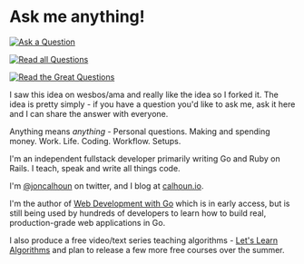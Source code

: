# Ask me anything!

[![Ask a Question](http://wes.io/c23W/boo-ya)](../../issues/new)

[![Read all Questions](http://wes.io/c21W/allllll-of-them)](../../issues?q=is%3Aissue+is%3Aclosed)

[![Read the Great Questions](http://wes.io/c23M/grrrrrreat)](../../issues?q=label%3A"Great+Q%21"+is%3Aclosed)

I saw this idea on wesbos/ama and really like the idea so I forked it. The idea is pretty simply - if you have a question you'd like to ask me, ask it here and I can share the answer with everyone.

Anything means _anything_ - Personal questions. Making and spending money. Work. Life. Coding. Workflow. Setups.

I'm an independent fullstack developer primarily writing Go and Ruby on Rails. I teach, speak and write all things code. 

I'm [@joncalhoun](https://twitter.com/joncalhoun) on twitter, and I blog at [calhoun.io](https://www.calhoun.io). 

I'm the author of [Web Development with Go](https://www.usegolang.com) which is in early access, but is still being used by hundreds of developers to learn how to build real, production-grade web applications in Go.

I also produce a free video/text series teaching algorithms - [Let's Learn Algorithms](https://www.calhoun.io/lets-learn-algorithms/) and plan to release a few more free courses over the summer.
